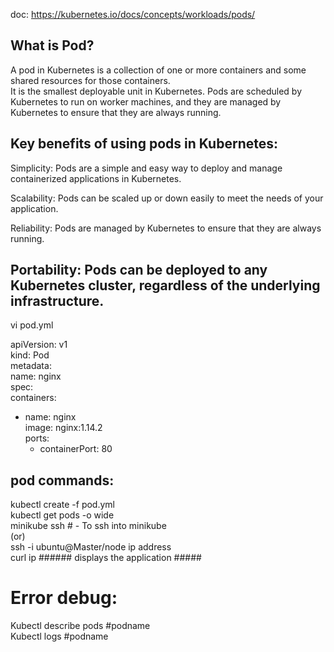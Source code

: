 doc: https://kubernetes.io/docs/concepts/workloads/pods/  


What is Pod?  
--------------  
A pod in Kubernetes is a collection of one or more containers and some shared resources for those containers.   
It is the smallest  deployable unit in Kubernetes. 
Pods are scheduled by Kubernetes to run on worker machines, and they are managed by Kubernetes to ensure that they are always running.  
    
 
 Key benefits of using pods in Kubernetes:  
 --------------------------------

Simplicity: Pods are a simple and easy way to deploy and manage containerized applications in Kubernetes.  

Scalability: Pods can be scaled up or down easily to meet the needs of your application.  

Reliability: Pods are managed by Kubernetes to ensure that they are always running.  

Portability: Pods can be deployed to any Kubernetes cluster, regardless of the underlying infrastructure.  
-------------------
vi pod.yml  

apiVersion: v1  
kind: Pod  
metadata:  
  name: nginx  
spec:  
  containers:  
  - name: nginx  
    image: nginx:1.14.2  
    ports:  
    - containerPort: 80  


pod commands:    
--------------
kubectl create -f pod.yml   
kubectl get pods -o wide    
minikube ssh  # - To ssh into minikube   
(or)    
ssh -i ubuntu@Master/node ip address   
curl ip ###### displays the application #####    

Error debug:  
===========   
Kubectl describe pods #podname  
Kubectl logs #podname  
